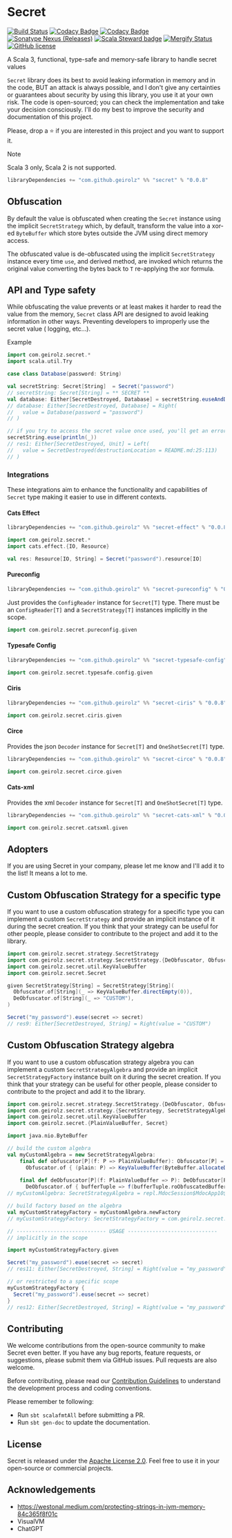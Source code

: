 # Secret

[![Build Status](https://github.com/geirolz/secret/actions/workflows/cicd.yml/badge.svg)](https://github.com/geirolz/secret/actions)
[![Codacy Badge](https://api.codacy.com/project/badge/Grade/db3274b55e0c4031803afb45f58d4413)](https://www.codacy.com/manual/david.geirola/secret?utm_source=github.com&amp;utm_medium=referral&amp;utm_content=geirolz/secret&amp;utm_campaign=Badge_Grade)
[![Codacy Badge](https://app.codacy.com/project/badge/Coverage/98e66945d71d4486b5cd29966c7690a1)](https://app.codacy.com/gh/geirolz/secret/dashboard?utm_source=gh&utm_medium=referral&utm_content=&utm_campaign=Badge_coverage)
[![Sonatype Nexus (Releases)](https://img.shields.io/nexus/r/com.github.geirolz/secret_3?server=https%3A%2F%2Foss.sonatype.org)](https://mvnrepository.com/artifact/com.github.geirolz/secret)
[![Scala Steward badge](https://img.shields.io/badge/Scala_Steward-helping-blue.svg?style=flat&logo=data:image/png;base64,iVBORw0KGgoAAAANSUhEUgAAAA4AAAAQCAMAAAARSr4IAAAAVFBMVEUAAACHjojlOy5NWlrKzcYRKjGFjIbp293YycuLa3pYY2LSqql4f3pCUFTgSjNodYRmcXUsPD/NTTbjRS+2jomhgnzNc223cGvZS0HaSD0XLjbaSjElhIr+AAAAAXRSTlMAQObYZgAAAHlJREFUCNdNyosOwyAIhWHAQS1Vt7a77/3fcxxdmv0xwmckutAR1nkm4ggbyEcg/wWmlGLDAA3oL50xi6fk5ffZ3E2E3QfZDCcCN2YtbEWZt+Drc6u6rlqv7Uk0LdKqqr5rk2UCRXOk0vmQKGfc94nOJyQjouF9H/wCc9gECEYfONoAAAAASUVORK5CYII=)](https://scala-steward.org)
[![Mergify Status](https://img.shields.io/endpoint.svg?url=https://api.mergify.com/v1/badges/geirolz/secret&style=flat)](https://mergify.io)
[![GitHub license](https://img.shields.io/github/license/geirolz/secret)](https://github.com/geirolz/secret/blob/main/LICENSE)

A Scala 3, functional, type-safe and memory-safe library to handle secret values 

`Secret` library does its best to avoid leaking information in memory and in the code, BUT an attack is always possible,
and I don't give any certainties or guarantees about security by using this library, you use it at your own risk. The code is open-sourced; you can check the implementation and take your
decision consciously. I'll do my best to improve the security and documentation of this project.

Please, drop a ⭐️ if you are interested in this project and you want to support it.

> [!NOTE]
> Scala 3 only, Scala 2 is not supported.

```sbt
libraryDependencies += "com.github.geirolz" %% "secret" % "0.0.8"
```

## Obfuscation

By default the value is obfuscated when creating the `Secret` instance using the implicit `SecretStrategy` which, by default, transform the value into a xor-ed
`ByteBuffer` which store bytes outside the JVM using direct memory access.

The obfuscated value is de-obfuscated using the implicit `SecretStrategy` instance every time `use`, and derived method, are invoked which returns the original
value converting the bytes back to `T` re-applying the xor formula.

## API and Type safety

While obfuscating the value prevents or at least makes it harder to read the value from the memory, `Secret` class API are designed to avoid leaking
information in other ways. Preventing developers to improperly use the secret value ( logging, etc...).

Example
```scala
import com.geirolz.secret.*
import scala.util.Try

case class Database(password: String)

val secretString: Secret[String]  = Secret("password")
// secretString: Secret[String] = ** SECRET **
val database: Either[SecretDestroyed, Database] = secretString.euseAndDestroy(password => Database(password))
// database: Either[SecretDestroyed, Database] = Right(
//   value = Database(password = "password")
// )

// if you try to access the secret value once used, you'll get an error
secretString.euse(println(_))
// res1: Either[SecretDestroyed, Unit] = Left(
//   value = SecretDestroyed(destructionLocation = README.md:25:113)
// )
```

### Integrations

These integrations aim to enhance the functionality and capabilities of `Secret` type making it easier to use in different contexts.

#### Cats Effect
```sbt
libraryDependencies += "com.github.geirolz" %% "secret-effect" % "0.0.8"
```

```scala
import com.geirolz.secret.*
import cats.effect.{IO, Resource}

val res: Resource[IO, String] = Secret("password").resource[IO]
```

#### Pureconfig
```sbt
libraryDependencies += "com.github.geirolz" %% "secret-pureconfig" % "0.0.8"
```

Just provides the `ConfigReader` instance for `Secret[T]` type.
There must be an `ConfigReader[T]` and a `SecretStrategy[T]` instances implicitly in the scope.
```scala
import com.geirolz.secret.pureconfig.given
```
#### Typesafe Config
```sbt
libraryDependencies += "com.github.geirolz" %% "secret-typesafe-config" % "0.0.8"
```
```scala
import com.geirolz.secret.typesafe.config.given
```

#### Ciris
```sbt
libraryDependencies += "com.github.geirolz" %% "secret-ciris" % "0.0.8"
```
```scala
import com.geirolz.secret.ciris.given
```

#### Circe
Provides the json `Decoder` instance for `Secret[T]` and `OneShotSecret[T]` type.

```sbt
libraryDependencies += "com.github.geirolz" %% "secret-circe" % "0.0.8"
```
```scala
import com.geirolz.secret.circe.given
```

#### Cats-xml
Provides the xml `Decoder` instance for `Secret[T]` and `OneShotSecret[T]` type.

```sbt
libraryDependencies += "com.github.geirolz" %% "secret-cats-xml" % "0.0.8"
```
```scala
import com.geirolz.secret.catsxml.given
```


## Adopters

If you are using Secret in your company, please let me know and I'll add it to the list! It means a lot to me.

## Custom Obfuscation Strategy for a specific type

If you want to use a custom obfuscation strategy for a specific type you can implement a custom `SecretStrategy` and provide an implicit instance of it during the secret creation.
If you think that your strategy can be useful for other people, please consider to contribute to the project and add it to the library.

```scala
import com.geirolz.secret.strategy.SecretStrategy
import com.geirolz.secret.strategy.SecretStrategy.{DeObfuscator, Obfuscator}
import com.geirolz.secret.util.KeyValueBuffer
import com.geirolz.secret.Secret

given SecretStrategy[String] = SecretStrategy[String](
  Obfuscator.of[String](_ => KeyValueBuffer.directEmpty(0)),
  DeObfuscator.of[String](_ => "CUSTOM"),
)

Secret("my_password").euse(secret => secret)
// res9: Either[SecretDestroyed, String] = Right(value = "CUSTOM")
```

## Custom Obfuscation Strategy algebra

If you want to use a custom obfuscation strategy algebra you can implement a custom `SecretStrategyAlgebra` and provide an implicit `SecretStrategyFactory` instance built on it during the secret creation.
If you think that your strategy can be useful for other people, please consider to contribute to the project and add it to the library.

```scala
import com.geirolz.secret.strategy.SecretStrategy.{DeObfuscator, Obfuscator}
import com.geirolz.secret.strategy.{SecretStrategy, SecretStrategyAlgebra}
import com.geirolz.secret.util.KeyValueBuffer
import com.geirolz.secret.{PlainValueBuffer, Secret}

import java.nio.ByteBuffer

// build the custom algebra
val myCustomAlgebra = new SecretStrategyAlgebra:
    final def obfuscator[P](f: P => PlainValueBuffer): Obfuscator[P] =
      Obfuscator.of { (plain: P) => KeyValueBuffer(ByteBuffer.allocateDirect(0), f(plain)) }
    
    final def deObfuscator[P](f: PlainValueBuffer => P): DeObfuscator[P] =
      DeObfuscator.of { bufferTuple => f(bufferTuple.roObfuscatedBuffer) }
// myCustomAlgebra: SecretStrategyAlgebra = repl.MdocSession$MdocApp10$$anon$6@71dbc0e2

// build factory based on the algebra
val myCustomStrategyFactory = myCustomAlgebra.newFactory
// myCustomStrategyFactory: SecretStrategyFactory = com.geirolz.secret.strategy.SecretStrategyFactory@62a0832

// ----------------------------- USAGE -----------------------------
// implicitly in the scope

import myCustomStrategyFactory.given

Secret("my_password").euse(secret => secret)
// res11: Either[SecretDestroyed, String] = Right(value = "my_password")

// or restricted to a specific scope
myCustomStrategyFactory {
  Secret("my_password").euse(secret => secret)
}
// res12: Either[SecretDestroyed, String] = Right(value = "my_password")
```

## Contributing

We welcome contributions from the open-source community to make Secret even better. If you have any bug reports,
feature requests, or suggestions, please submit them via GitHub issues. Pull requests are also welcome.

Before contributing, please read
our [Contribution Guidelines](https://github.com/geirolz/secret/blob/main/CONTRIBUTING.md) to understand the
development process and coding conventions.

Please remember te following:

- Run `sbt scalafmtAll` before submitting a PR.
- Run `sbt gen-doc` to update the documentation.

## License

Secret is released under the [Apache License 2.0](https://github.com/geirolz/secret/blob/main/LICENSE).
Feel free to use it in your open-source or commercial projects.

## Acknowledgements
- https://westonal.medium.com/protecting-strings-in-jvm-memory-84c365f8f01c
- VisualVM
- ChatGPT